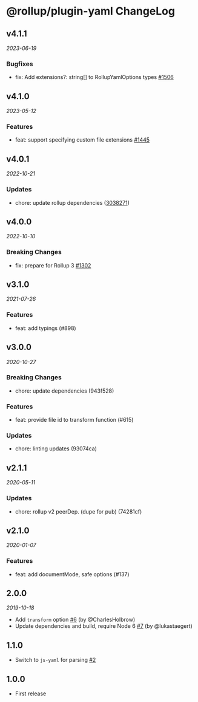 # @rollup/plugin-yaml ChangeLog

## v4.1.1

_2023-06-19_

### Bugfixes

- fix: Add extensions?: string[] to RollupYamlOptions types [#1506](https://github.com/rollup/plugins/pull/1506)

## v4.1.0

_2023-05-12_

### Features

- feat: support specifying custom file extensions [#1445](https://github.com/rollup/plugins/pull/1445)

## v4.0.1

_2022-10-21_

### Updates

- chore: update rollup dependencies ([3038271](https://github.com/rollup/plugins/commit/303827191ede6b2e4eade96c6968ed16a587683f))

## v4.0.0

_2022-10-10_

### Breaking Changes

- fix: prepare for Rollup 3 [#1302](https://github.com/rollup/plugins/pull/1302)

## v3.1.0

_2021-07-26_

### Features

- feat: add typings (#898)

## v3.0.0

_2020-10-27_

### Breaking Changes

- chore: update dependencies (943f528)

### Features

- feat: provide file id to transform function (#615)

### Updates

- chore: linting updates (93074ca)

## v2.1.1

_2020-05-11_

### Updates

- chore: rollup v2 peerDep. (dupe for pub) (74281cf)

## v2.1.0

_2020-01-07_

### Features

- feat: add documentMode, safe options (#137)

## 2.0.0

_2019-10-18_

- Add `transform` option [#6](https://github.com/rollup/rollup-plugin-yaml/pull/6) (by @CharlesHolbrow)
- Update dependencies and build, require Node 6 [#7](https://github.com/rollup/rollup-plugin-yaml/pull/7) (by @lukastaegert)

## 1.1.0

- Switch to `js-yaml` for parsing [#2](https://github.com/rollup/rollup-plugin-yaml/pull/2)

## 1.0.0

- First release
